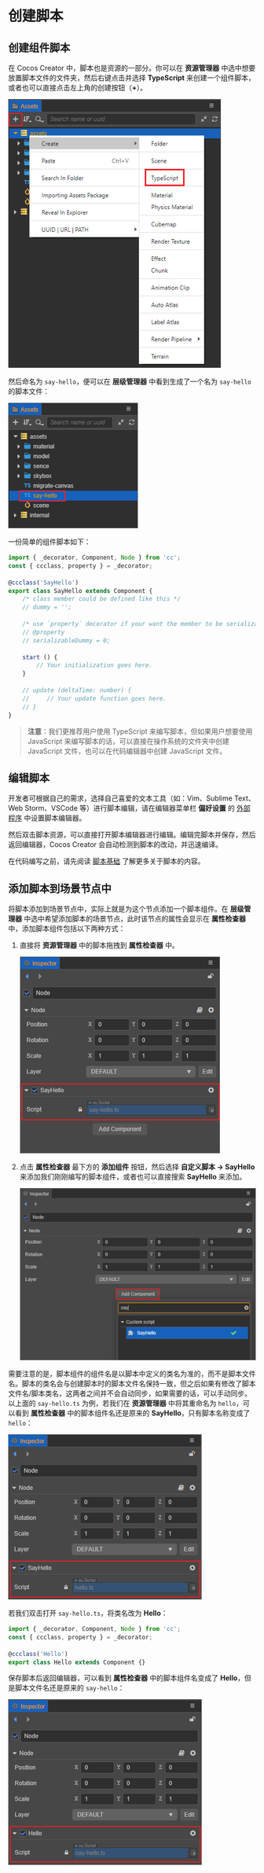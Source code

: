 # 创建脚本

## 创建组件脚本

在 Cocos Creator 中，脚本也是资源的一部分。你可以在 **资源管理器** 中选中想要放置脚本文件的文件夹，然后右键点击并选择 **TypeScript** 来创建一个组件脚本，或者也可以直接点击左上角的创建按钮（**+**）。

![create-script](setup/create-script.png)

然后命名为 `say-hello`，便可以在 **层级管理器** 中看到生成了一个名为 `say-hello` 的脚本文件：

![ts](setup/ts.png)

一份简单的组件脚本如下：

```TypeScript
import { _decorator, Component, Node } from 'cc';
const { ccclass, property } = _decorator;

@ccclass('SayHello')
export class SayHello extends Component {
    /* class member could be defined like this */
    // dummy = '';

    /* use `property` decorator if your want the member to be serializable */
    // @property
    // serializableDummy = 0;

    start () {
        // Your initialization goes here.
    }

    // update (deltaTime: number) {
    //     // Your update function goes here.
    // }
}
```

> **注意**：我们更推荐用户使用 TypeScript 来编写脚本，但如果用户想要使用 JavaScript 来编写脚本的话，可以直接在操作系统的文件夹中创建 JavaScript 文件，也可以在代码编辑器中创建 JavaScript 文件。

## 编辑脚本

开发者可根据自己的需求，选择自己喜爱的文本工具（如：Vim、Sublime Text、Web Storm、VSCode 等）进行脚本编辑，请在编辑器菜单栏 **偏好设置** 的 [外部程序](../editor/preferences/index.md#%E5%A4%96%E9%83%A8%E7%A8%8B%E5%BA%8F) 中设置脚本编辑器。

然后双击脚本资源，可以直接打开脚本编辑器进行编辑。编辑完脚本并保存，然后返回编辑器，Cocos Creator 会自动检测到脚本的改动，并迅速编译。

在代码编写之前，请先阅读 [脚本基础](basic.md) 了解更多关于脚本的内容。

## 添加脚本到场景节点中

将脚本添加到场景节点中，实际上就是为这个节点添加一个脚本组件。在 **层级管理器** 中选中希望添加脚本的场景节点，此时该节点的属性会显示在 **属性检查器** 中，添加脚本组件包括以下两种方式：

1. 直接将 **资源管理器** 中的脚本拖拽到 **属性检查器** 中。

    ![add script component](setup/add-script-component.png)

2. 点击 **属性检查器** 最下方的 **添加组件** 按钮，然后选择 **自定义脚本 -> SayHello** 来添加我们刚刚编写的脚本组件，或者也可以直接搜索 **SayHello** 来添加。

    ![add script component](setup/add-script-component2.png)

需要注意的是，脚本组件的组件名是以脚本中定义的类名为准的，而不是脚本文件名。脚本的类名会与创建脚本时的脚本文件名保持一致，但之后如果有修改了脚本文件名/脚本类名，这两者之间并不会自动同步，如果需要的话，可以手动同步。<br>
以上面的 `say-hello.ts` 为例，若我们在 **资源管理器** 中将其重命名为 `hello`，可以看到 **属性检查器** 中的脚本组件名还是原来的 **SayHello**，只有脚本名称变成了 `hello`：

![change-script name](setup/change-scriptname.png)

若我们双击打开 `say-hello.ts`，将类名改为 **Hello**：

```TypeScript
import { _decorator, Component, Node } from 'cc';
const { ccclass, property } = _decorator;

@ccclass('Hello')
export class Hello extends Component {}
```

保存脚本后返回编辑器，可以看到 **属性检查器** 中的脚本组件名变成了 **Hello**，但是脚本文件名还是原来的 `say-hello`：

![change-class name](setup/change-classname.png)
